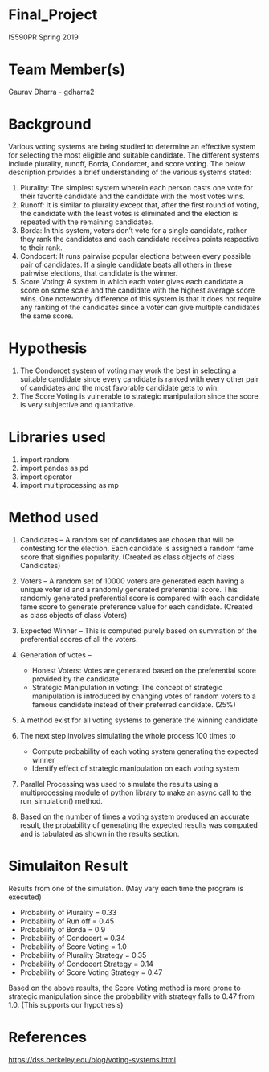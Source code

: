 # Final_Project
IS590PR Spring 2019

# Team Member(s)
Gaurav Dharra - gdharra2

# Background
Various voting systems are being studied to determine an effective system for selecting the most eligible and suitable candidate. The different systems include plurality, runoff, Borda, Condorcet, and score voting. The below description provides a brief understanding of the various systems stated:

1. Plurality: The simplest system wherein each person casts one vote for their favorite candidate and the candidate with the most votes wins.
2. Runoff: It is similar to plurality except that, after the first round of voting, the candidate with the least votes is eliminated and the election is repeated with the remaining candidates.
3. Borda: In this system, voters don’t vote for a single candidate, rather they rank the candidates and each candidate receives points respective to their rank.
4. Condocert: It runs pairwise popular elections between every possible pair of candidates. If a single candidate beats all others in these pairwise elections, that candidate is the winner.
5. Score Voting: A system in which each voter gives each candidate a score on some scale and the candidate with the highest average score wins. One noteworthy difference of this system is that it does not require any ranking of the candidates since a voter can give multiple candidates the same score.

# Hypothesis
1. The Condorcet system of voting may work the best in selecting a suitable candidate since every candidate is ranked with every other pair of candidates and the most favorable candidate gets to win.
2. The Score Voting is vulnerable to strategic manipulation since the score is very subjective and quantitative. 

# Libraries used
1. import random
2. import pandas as pd
3. import operator
4. import multiprocessing as mp

# Method used
1. Candidates – A random set of candidates are chosen that will be contesting for the election. Each candidate is assigned a random fame score that signifies popularity. (Created as class objects of class Candidates)

2. Voters – A random set of 10000 voters are generated each having a unique voter id and a randomly generated preferential score. This randomly generated preferential score is compared with each candidate fame score to generate preference value for each candidate. (Created as class objects of class Voters) 

3. Expected Winner – This is computed purely based on summation of the preferential scores of all the voters.

4. Generation of votes – 
   * Honest Voters: Votes are generated based on the preferential score provided by the candidate
   * Strategic Manipulation in voting: The concept of strategic manipulation is introduced by changing votes of  random voters to a famous candidate instead of their preferred candidate. (25%)

5. A method exist for all voting systems to generate the winning candidate

6. The next step involves simulating the whole process 100 times to 
   * Compute probability of each voting system generating the expected winner
   * Identify effect of strategic manipulation on each voting system

7. Parallel Processing was used to simulate the results using a multiprocessing module of python library to make an async call to the run_simulation() method.

8. Based on the number of times a voting system produced an accurate result, the probability of generating the expected results was computed and is tabulated as shown in the results section.

# Simulaiton Result

Results from one of the simulation. (May vary each time the program is executed)

* Probability of Plurality =  0.33
* Probability of Run off =  0.45
* Probability of Borda =  0.9
* Probability of Condocert =  0.34
* Probability of Score Voting =  1.0
* Probability of Plurality Strategy =  0.35
* Probability of Condocert Strategy =  0.14
* Probability of Score Voting Strategy =  0.47

Based on the above results, the Score Voting method is more prone to strategic manipulation since the probability with strategy falls to 0.47 from 1.0. (This supports our hypothesis)

# References
https://dss.berkeley.edu/blog/voting-systems.html
